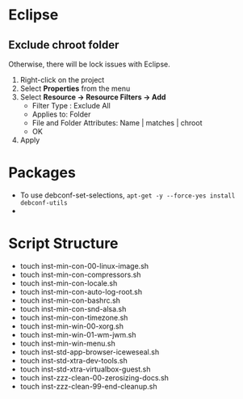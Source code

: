 # Eclipse
## Exclude chroot folder
Otherwise, there will be lock issues with Eclipse.

1. Right-click on the project
1. Select **Properties** from the menu
1. Select **Resource -> Resource Filters -> Add**
    * Filter Type : Exclude All
    * Applies to: Folder
    * File and Folder Attributes: Name | matches | chroot
    * OK
1. Apply

# Packages
* To use debconf-set-selections, `apt-get -y --force-yes install debconf-utils`
* 

# Script Structure
* touch inst-min-con-00-linux-image.sh
* touch inst-min-con-compressors.sh
* touch inst-min-con-locale.sh
* touch inst-min-con-auto-log-root.sh
* touch inst-min-con-bashrc.sh
* touch inst-min-con-snd-alsa.sh
* touch inst-min-con-timezone.sh
* touch inst-min-win-00-xorg.sh
* touch inst-min-win-01-wm-jwm.sh
* touch inst-min-win-menu.sh
* touch inst-std-app-browser-iceweseal.sh
* touch inst-std-xtra-dev-tools.sh
* touch inst-std-xtra-virtualbox-guest.sh
* touch inst-zzz-clean-00-zerosizing-docs.sh
* touch inst-zzz-clean-99-end-cleanup.sh

